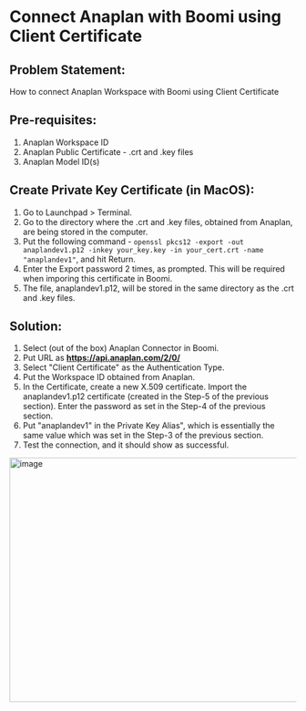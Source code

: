 # Connect Anaplan with Boomi using Client Certificate

## Problem Statement:
How to connect Anaplan Workspace with Boomi using Client Certificate

## Pre-requisites:
1. Anaplan Workspace ID
2. Anaplan Public Certificate - .crt and .key files
3. Anaplan Model ID(s)

## Create Private Key Certificate (in MacOS):
1. Go to Launchpad > Terminal.
2. Go to the directory where the .crt and .key files, obtained from Anaplan, are being stored in the computer.
3. Put the following command - ```openssl pkcs12 -export -out anaplandev1.p12 -inkey your_key.key -in your_cert.crt -name "anaplandev1"```, and hit Return.
4. Enter the Export password 2 times, as prompted. This will be required when imporing this certificate in Boomi.
5. The file, anaplandev1.p12, will be stored in the same directory as the .crt and .key files.

## Solution:
1. Select (out of the box) Anaplan Connector in Boomi.
2. Put URL as **https://api.anaplan.com/2/0/**
3. Select "Client Certificate" as the Authentication Type.
4. Put the Workspace ID obtained from Anaplan.
5. In the Certificate, create a new X.509 certificate. Import the anaplandev1.p12 certificate (created in the Step-5 of the previous section). Enter the password as set in the Step-4 of the previous section.
6. Put "anaplandev1" in the Private Key Alias", which is essentially the same value which was set in the Step-3 of the previous section.
7. Test the connection, and it should show as successful.

<img width="577" height="429" alt="image" src="https://github.com/user-attachments/assets/b2fc66d6-bcbe-4b39-98f4-e62aa00e7880" />
